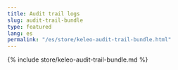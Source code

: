 ```yaml
---
title: Audit trail logs
slug: audit-trail-bundle
type: featured
lang: es
permalink: "/es/store/keleo-audit-trail-bundle.html"
---
```


{% include store/keleo-audit-trail-bundle.md %}
